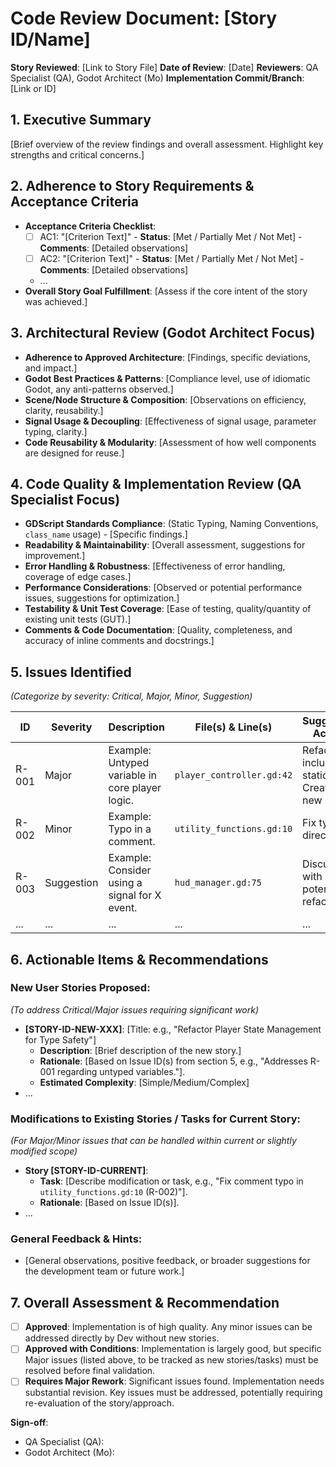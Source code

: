 # Code Review Document: [Story ID/Name]

**Story Reviewed**: [Link to Story File]
**Date of Review**: [Date]
**Reviewers**: QA Specialist (QA), Godot Architect (Mo)
**Implementation Commit/Branch**: [Link or ID]

## 1. Executive Summary
[Brief overview of the review findings and overall assessment. Highlight key strengths and critical concerns.]

## 2. Adherence to Story Requirements & Acceptance Criteria
- **Acceptance Criteria Checklist**:
  - [ ] AC1: "[Criterion Text]" - **Status**: [Met / Partially Met / Not Met] - **Comments**: [Detailed observations]
  - [ ] AC2: "[Criterion Text]" - **Status**: [Met / Partially Met / Not Met] - **Comments**: [Detailed observations]
  - ...
- **Overall Story Goal Fulfillment**: [Assess if the core intent of the story was achieved.]

## 3. Architectural Review (Godot Architect Focus)
- **Adherence to Approved Architecture**: [Findings, specific deviations, and impact.]
- **Godot Best Practices & Patterns**: [Compliance level, use of idiomatic Godot, any anti-patterns observed.]
- **Scene/Node Structure & Composition**: [Observations on efficiency, clarity, reusability.]
- **Signal Usage & Decoupling**: [Effectiveness of signal usage, parameter typing, clarity.]
- **Code Reusability & Modularity**: [Assessment of how well components are designed for reuse.]

## 4. Code Quality & Implementation Review (QA Specialist Focus)
- **GDScript Standards Compliance**: (Static Typing, Naming Conventions, `class_name` usage) - [Specific findings.]
- **Readability & Maintainability**: [Overall assessment, suggestions for improvement.]
- **Error Handling & Robustness**: [Effectiveness of error handling, coverage of edge cases.]
- **Performance Considerations**: [Observed or potential performance issues, suggestions for optimization.]
- **Testability & Unit Test Coverage**: [Ease of testing, quality/quantity of existing unit tests (GUT).]
- **Comments & Code Documentation**: [Quality, completeness, and accuracy of inline comments and docstrings.]

## 5. Issues Identified
*(Categorize by severity: Critical, Major, Minor, Suggestion)*

| ID    | Severity   | Description                                      | File(s) & Line(s)      | Suggested Action                                   | Assigned (Persona) | Status      |
|-------|------------|--------------------------------------------------|------------------------|----------------------------------------------------|--------------------|-------------|
| R-001 | Major      | Example: Untyped variable in core player logic.  | `player_controller.gd:42` | Refactor to include static type. Create new Story. | Dev                | Open        |
| R-002 | Minor      | Example: Typo in a comment.                      | `utility_functions.gd:10`| Fix typo directly.                                 | Dev                | Open        |
| R-003 | Suggestion | Example: Consider using a signal for X event.    | `hud_manager.gd:75`    | Discuss with Dev, potentially refactor.            | Dev                | Open        |
| ...   | ...        | ...                                              | ...                    | ...                                                | ...                | ...         |

## 6. Actionable Items & Recommendations

### New User Stories Proposed:
*(To address Critical/Major issues requiring significant work)*
- **[STORY-ID-NEW-XXX]**: [Title: e.g., "Refactor Player State Management for Type Safety"]
  - **Description**: [Brief description of the new story.]
  - **Rationale**: [Based on Issue ID(s) from section 5, e.g., "Addresses R-001 regarding untyped variables."].
  - **Estimated Complexity**: [Simple/Medium/Complex]
- ...

### Modifications to Existing Stories / Tasks for Current Story:
*(For Major/Minor issues that can be handled within current or slightly modified scope)*
- **Story [STORY-ID-CURRENT]**:
  - **Task**: [Describe modification or task, e.g., "Fix comment typo in `utility_functions.gd:10` (R-002)"].
  - **Rationale**: [Based on Issue ID(s)].
- ...

### General Feedback & Hints:
- [General observations, positive feedback, or broader suggestions for the development team or future work.]

## 7. Overall Assessment & Recommendation
- [ ] **Approved**: Implementation is of high quality. Any minor issues can be addressed directly by Dev without new stories.
- [ ] **Approved with Conditions**: Implementation is largely good, but specific Major issues (listed above, to be tracked as new stories/tasks) must be resolved before final validation.
- [ ] **Requires Major Rework**: Significant issues found. Implementation needs substantial revision. Key issues must be addressed, potentially requiring re-evaluation of the story/approach.

**Sign-off**:
- QA Specialist (QA):
- Godot Architect (Mo):

